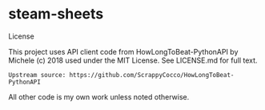 # steam-sheets

License

This project uses API client code from HowLongToBeat-PythonAPI by Michele (c) 2018 used under the MIT License. See LICENSE.md for full text.

    Upstream source: https://github.com/ScrappyCocco/HowLongToBeat-PythonAPI

All other code is my own work unless noted otherwise.